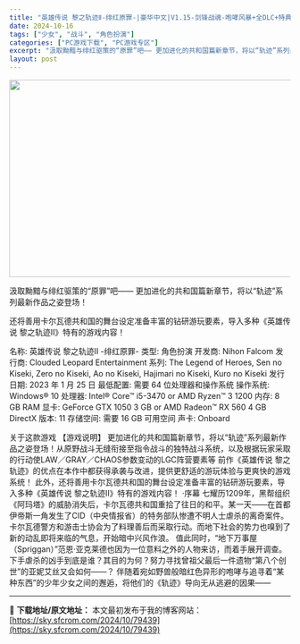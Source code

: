 ```yaml
---
title: "英雄传说 黎之轨迹Ⅱ-绯红原罪-|豪华中文|V1.15-剑锋战魂-咆哮风暴+全DLC+特典+季票|解压即撸|"
date: 2024-10-16
tags: ["少女", "战斗", "角色扮演"]
categories: ["PC游戏下载", "PC游戏专区"]
excerpt: "汲取黝黯与绯红驱策的“原罪”吧—— 更加进化的共和国篇新章节，将以“轨迹”系列最新作品之姿登场！ 还将善用卡尔瓦德共和国的舞台设定准备丰富的钻研游玩要素，导入多种《英雄传说 黎之轨迹Ⅱ》特有的游戏内容！ 名称: 英雄传说 黎之轨迹Ⅱ -绯红原罪- 类型: 角色扮演 开发商: Nihon Falcom&hellip;"
layout: post
---
```


<img class="aligncenter size-full wp-image-79424" src="https://sky.sfcrom.com/wp-content/uploads/2024/10/20241016084447100.webp" alt="" width="616" height="353" />

汲取黝黯与绯红驱策的“原罪”吧—— 更加进化的共和国篇新章节，将以“轨迹”系列最新作品之姿登场！

还将善用卡尔瓦德共和国的舞台设定准备丰富的钻研游玩要素，导入多种《英雄传说 黎之轨迹Ⅱ》特有的游戏内容！

名称: 英雄传说 黎之轨迹Ⅱ -绯红原罪-
类型: 角色扮演
开发商: Nihon Falcom
发行商: Clouded Leopard Entertainment
系列: The Legend of Heroes, Sen no Kiseki, Zero no Kiseki, Ao no Kiseki, Hajimari no Kiseki, Kuro no Kiseki
发行日期: 2023 年 1 月 25 日
最低配置:
需要 64 位处理器和操作系统
操作系统: Windows® 10
处理器: Intel® Core™ i5-3470 or AMD Ryzen™ 3 1200
内存: 8 GB RAM
显卡: GeForce GTX 1050 3 GB or AMD Radeon™ RX 560 4 GB
DirectX 版本: 11
存储空间: 需要 16 GB 可用空间
声卡: Onboard

关于这款游戏
【游戏说明】
更加进化的共和国篇新章节，将以“轨迹”系列最新作品之姿登场！从原野战斗无缝衔接至指令战斗的独特战斗系统，以及根据玩家采取的行动使LAW／GRAY／CHAOS参数变动的LGC阵营要素等 前作《英雄传说 黎之轨迹》的优点在本作中都获得承袭与改进，提供更舒适的游玩体验与更爽快的游戏系统！
此外，还将善用卡尔瓦德共和国的舞台设定准备丰富的钻研游玩要素，导入多种《英雄传说 黎之轨迹Ⅱ》特有的游戏内容！
·序幕
七耀历1209年，黑帮组织《阿玛塔》的威胁消失后，卡尔瓦德共和国重拾了往日的和平。某一天——在首都伊帝斯一角发生了CID（中央情报省）的特务部队惨遭不明人士虐杀的离奇案件。
卡尔瓦德警方和游击士协会为了料理善后而采取行动。而地下社会的势力也嗅到了新的动乱即将来临的气息，开始暗中兴风作浪。
值此同时，“地下万事屋（Spriggan）”范恩·亚克莱德也因为一位意料之外的人物来访，而着手展开调查。
下手虐杀的凶手到底是谁？其目的为何？努力寻找曾祖父最后一件遗物“第八个创世”的亚妮艾丝又会如何——？
伴随着宛如野兽般暗红色异形的咆哮与追寻着“某种东西”的少年少女之间的邂逅，将他们的《轨迹》导向无从逃避的因果——

---
📖 **下载地址/原文地址：** 本文最初发布于我的博客网站：[https://sky.sfcrom.com/2024/10/79439](https://sky.sfcrom.com/2024/10/79439)
